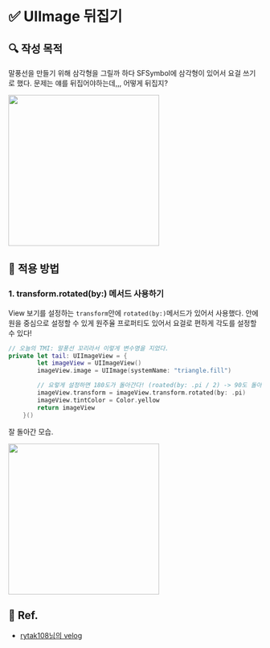 # ✅ UIImage 뒤집기

## **🔍** 작성 목적

말풍선을 만들기 위해 삼각형을 그릴까 하다 SFSymbol에 삼각형이 있어서 요걸 쓰기로 했다. 문제는 얘를 뒤집어야하는데,,, 어떻게 뒤집지?

<img width="300" src="https://github.com/thinkySide/Cheat-Sheet/assets/113565086/41556865-9586-4c04-a719-b2089973c085">

<br>

## 📌 적용 방법

### 1. transform.rotated(by:) 메서드 사용하기

View 보기를 설정하는 `transform`안에 `rotated(by:)`메서드가 있어서 사용했다. 안에 원을 중심으로 설정할 수 있게 원주율 프로퍼티도 있어서 요걸로 편하게 각도를 설정할 수 있다!

~~~swift
// 오늘의 TMI: 말풍선 꼬리라서 이렇게 변수명을 지었다.
private let tail: UIImageView = {
        let imageView = UIImageView()
        imageView.image = UIImage(systemName: "triangle.fill")

        // 요렇게 설정하면 180도가 돌아간다! (roated(by: .pi / 2) -> 90도 돌아감!)
        imageView.transform = imageView.transform.rotated(by: .pi)
        imageView.tintColor = Color.yellow
        return imageView
    }()
~~~

잘 돌아간 모습.

<img width="300" src="https://github.com/thinkySide/Connecting-the-Stars/assets/113565086/41f98be7-f421-4df1-b7f9-608f482f7d49">

<br>

## 💌 Ref.

- [rytak108님의 velog](https://velog.io/@rytak108/iOS-Swift-ImageView-%ED%9A%8C%EC%A0%84%EC%8B%9C%ED%82%A4%EA%B8%B0)